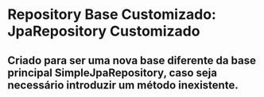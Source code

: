 # Repository Base Customizado: JpaRepository Customizado
## Criado para ser uma nova base diferente da base principal SimpleJpaRepository, caso seja necessário introduzir um método inexistente.
